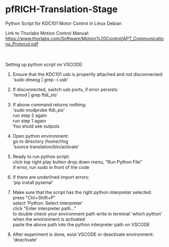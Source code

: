 # pfRICH-Translation-Stage
Python Script for KDC101 Motor Control in Linux Debian <br>

Link to Thorlabs Motion Control Manual: https://www.thorlabs.com/Software/Motion%20Control/APT_Communications_Protocol.pdf <br>
<br>
<br>

Setting up python script on VSCODE: <br>

1. Ensure that the KDC101 usb is propertly attached and not disconnected: <br>
	'sudo dmesg | grep -i usb'

2. If disconnected, switch usb ports, if error persists: <br>
	'lsmod | grep ftdi_sio'
		
3. If above command returns nothing: <br>
	'sudo modprobe ftdi_sio' <br>
	run step 2 again <br>
	run step 1 again <br>
	You shold see outputs

4. Open python environment: <br>
   	go to directory /home/rhig <br>
   	'source translation/bin/activate'

5. Ready to run python script: <br>
	click top right play button drop down menu, "Run Python File" <br>
	if error, run sudo in front of the code 

6. If there are underlined import errors: <br>
   	'pip install pyserial'

7. Make sure that the script has the right python interpreter selected: <br>
   	press "Ctrl+Shift+P" <br>
	select 'Python: Select Interpreter' <br>
	click "Enter interpreter path..." <br>
	to double check your environment path write in terminal 'which python' when the environment is activated<br>
	paste the above path into the python interpreter path on VSCODE  
	
6. After experiment is done, exist VSCODE or deactivate environment: <br>
   	'deactivate'
